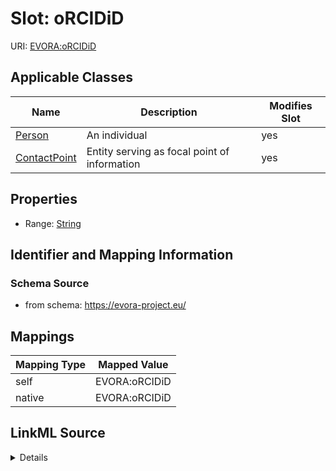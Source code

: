 

# Slot: oRCIDiD



URI: [EVORA:oRCIDiD](https://evora-project.eu/oRCIDiD)



<!-- no inheritance hierarchy -->





## Applicable Classes

| Name | Description | Modifies Slot |
| --- | --- | --- |
| [Person](Person.md) | An individual |  yes  |
| [ContactPoint](ContactPoint.md) | Entity serving as focal point of information |  yes  |







## Properties

* Range: [String](String.md)





## Identifier and Mapping Information







### Schema Source


* from schema: https://evora-project.eu/




## Mappings

| Mapping Type | Mapped Value |
| ---  | ---  |
| self | EVORA:oRCIDiD |
| native | EVORA:oRCIDiD |




## LinkML Source

<details>
```yaml
name: oRCIDiD
from_schema: https://evora-project.eu/
rank: 1000
alias: oRCIDiD
domain_of:
- Person
- ContactPoint
range: string

```
</details>